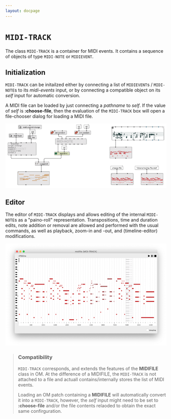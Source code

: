 ```yaml
---
layout: docpage
---
```


# `MIDI-TRACK`

The class `MIDI-TRACK` is a container for MIDI events. It contains a sequence of objects of type `MIDI-NOTE` or `MIDIEVENT`. 


## Initialization

`MIDI-TRACK` can be initailzed either by connecting a list of `MIDIEVENT`s / `MIDI-NOTE`s to its _midi-events_ input, or by connecting a compatible object on its _self_ input for automatic conversion.

A MIDI file can be loaded by just connecting a _pathname_ to _self_. If the value of _self_ is **:choose-file**, then the evaluation of the `MIDI-TRACK` box will open a file-chooser dialog for loading a MIDI file. 

<img src="midi-track_img/midi-track-init.png"> 

## Editor

The editor of `MIDI-TRACK` displays and allows editing of the internal `MIDI-NOTE`s as a "paino-roll" representation. 
Transpositions, time and duration edits, note addition or removal are allowed and performed with the usual commands, as well as playback, zoom-in and -out, and (timeline-editor) modifications.

<img src="midi-track_img/midi-track-editor.png"> 

> ### Compatibility
> 
> `MIDI-TRACK` corresponds, and extends the features of the **MIDIFILE** class in OM. At the difference of a MIDIFILE, the `MIDI-TRACK` is not attached to a file and actuall contains/internally stores the list of MIDI events.
> 
> Loading an OM patch containing a **MIDIFILE** will automatically convert it into a `MIDI-TRACK`, however, the _self_ input might need to be set to **:choose-file** and/or the file contents relaoded to obtain the exact same confirguration.



